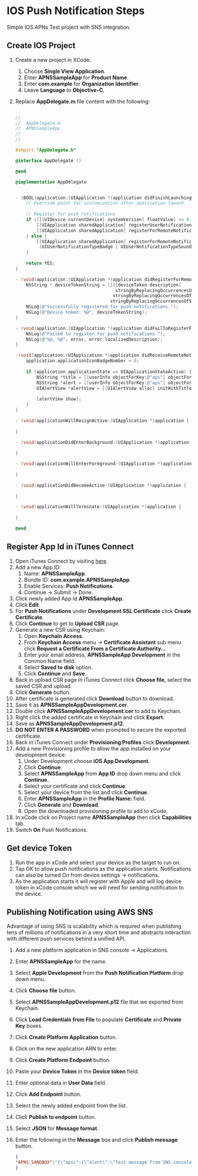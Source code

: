 IOS Push Notification Steps
===========================
Simple IOS APNs Test project with SNS integration.

Create IOS Project
-------------------
1. Create a new project in XCode.
    1. Choose **Single View Application**.
    2. Enter **APNSSampleApp** for **Product Name**.
    3. Enter **com.example** for **Organization Identifier**.
    4. Leave **Language** to **Objective-C**.
2. Replace **AppDelegate.m** file content with the following:

    ```objectivec
     
    //
    //  AppDelegate.m
    //  APNSSampleApp
    //
    //
    
    #import "AppDelegate.h"
    
    @interface AppDelegate ()
    
    @end
    
    @implementation AppDelegate
    
    
    - (BOOL)application:(UIApplication *)application didFinishLaunchingWithOptions:(NSDictionary *)launchOptions {
        // Override point for customization after application launch.
        
        // Register for push rotifications
        if ([[[UIDevice currentDevice] systemVersion] floatValue] >= 8.0) {
            [[UIApplication sharedApplication] registerUserNotificationSettings:[UIUserNotificationSettings settingsForTypes:(UIUserNotificationTypeSound | UIUserNotificationTypeAlert | UIUserNotificationTypeBadge) categories:nil]];
            [[UIApplication sharedApplication] registerForRemoteNotifications];
        } else {
            [[UIApplication sharedApplication] registerForRemoteNotificationTypes:
             (UIUserNotificationTypeBadge | UIUserNotificationTypeSound | UIUserNotificationTypeAlert)];
        }
        
        return YES;
    }
    
    - (void)application:(UIApplication *)application didRegisterForRemoteNotificationsWithDeviceToken:(NSData *)deviceToken {
        NSString * deviceTokenString = [[[[deviceToken description]
                                          stringByReplacingOccurrencesOfString: @"<" withString: @""]
                                         stringByReplacingOccurrencesOfString: @">" withString: @""]
                                        stringByReplacingOccurrencesOfString: @" " withString: @""];
        NSLog(@"Successfully registered for push notifications.");
        NSLog(@"Device token: %@", deviceTokenString);
    }
    
    - (void)application:(UIApplication *)application didFailToRegisterForRemoteNotificationsWithError:(NSError *)error {
        NSLog(@"Failed to register for push notifications.");
        NSLog(@"%@, %@", error, error.localizedDescription);
    }
    
    -(void)application:(UIApplication *)application didReceiveRemoteNotification:(NSDictionary *)userInfo {
        application.applicationIconBadgeNumber = 0;
        
        if (application.applicationState == UIApplicationStateActive) {
            NSString *title = [[userInfo objectForKey:@"aps"] objectForKey:@"title"];
            NSString *alert = [[userInfo objectForKey:@"aps"] objectForKey:@"alert"];
            UIAlertView *alertView = [[UIAlertView alloc] initWithTitle:title message:alert delegate:self cancelButtonTitle:@"OK" otherButtonTitles:nil];
            
            [alertView show];
        }    
    }
    
    - (void)applicationWillResignActive:(UIApplication *)application {
        
    }
    
    - (void)applicationDidEnterBackground:(UIApplication *)application {
        
    }
    
    - (void)applicationWillEnterForeground:(UIApplication *)application {
        
    }
    
    - (void)applicationDidBecomeActive:(UIApplication *)application {
        
    }
    
    - (void)applicationWillTerminate:(UIApplication *)application {
        
    }
    
    @end
    ```
    
Register App Id in iTunes Connect
---------------------------------
1. Open iTunes Connect by visiting [here](https://developer.apple.com/account/ios/identifiers/bundle/bundleList.action).
2. Add a new App ID:
    1. Name: **APNSSampleApp**.
    2. Bundle ID: **com.example.APNSSampleApp**.
    3. Enable Services: **Push Notifications**.
    4. Continue -> Submit -> Done.
3. Click newly added App Id **APNSSampleApp**.
4. Click **Edit**.
5. For **Push Notifications** under **Development SSL Certificate** click **Create Certificate**.
6. Click **Continue** to get to **Upload CSR** page.
7. Generate a new CSR using Keychain:
    1. Open **Keychain Access**.
    2. From **Keychain Access** menu -> **Certificate Assistant** sub menu click **Request a Certificate From a Certificate Authority...**
    3. Enter your email address, **APNSSampleApp Development** in the Common Name field.
    4. Select **Saved to disk** option.
    5. Click **Continue** and **Save**.
8. Back in upload CSR page in iTunes Connect click **Choose file**, select the saved CSR and upload.
9. Click **Generate** button.
10. After certificate is generated click **Download** button to download.
11. Save it as **APNSSampleAppDevelopment.cer**.
12. Double click **APNSSampleAppDevelopment.cer** to add to Keychain.
13. Right click the added certificate in Keychain and click **Export**.
14. Save as **APNSSampleAppDevelopment.p12**.
15. **DO NOT ENTER A PASSWORD** when prompted to secure the exported certificate.
16. Back in iTunes Connect under **Provisioning Profiles** click **Development**.
17. Add a new Provisioning profile to allow the app installed on your development device:
    1. Under Development choose **iOS App Development**.
    2. Click **Continue**.
    3. Select **APNSSampleApp** from **App ID** drop down menu and click **Continue**.
    4. Select your certificate and click **Continue**.
    5. Select your device from the list and click **Continue**.
    6. Enter **APNSSampleApp** in the **Profile Name:** field.
    7. Click **Generate** and **Download**.
    8. Open the downloaded provisioning profile to add to xCode.
18. In xCode click on Project name **APNSSampleApp** then click **Capabilities** tab.
19. Switch **On** Push Notifications.

Get device Token
----------------
1. Run the app in xCode and select your device as the target to run on.
2. Tap OK to allow push notifications as the application starts. Notifications can also be turned On from device settings -> notifications.
3. As the application starts it will register with Apple and will log device token in xCode console which we will need for sending notification to the device.

Publishing Notification using AWS SNS
-------------------------------------
Advantage of using SNS is scalability which is required when publishing tens of millions of notifications in a very short time and abstracts interaction with different push services behind a unified API.

1. Add a new platform application in SNS console -> Applications.
2. Enter **APNSSampleApp** for the name.
3. Select **Apple Development** from the **Push Notification Platform** drop down menu.
4. Click **Choose file** button.
5. Select **APNSSampleAppDevelopment.p12** file that we exported from Keychain.
6. Click **Load Credentials from File** to populate **Certificate** and **Private Key** boxes.
7. Click **Create Platform Application** button.
8. Click on the new application ARN to enter.
9. Click **Create Platform Endpoint** button.
10. Paste your **Device Token** in the **Device token** field.
11. Enter optional data in **User Data** field.
12. Click **Add Endpoint** button.
13. Select the newly added endpoint from the list.
14. Click **Publish to endpoint** button.
15. Select **JSON** for **Message format**.
16. Enter the following in the **Message** box and click **Publish message** button.

    ```json
    {
    "APNS_SANDBOX":"{\"aps\":{\"alert\":\"Test message from SNS console.\", \"title\": \"APNSSampleApp\"}}"
    }
    ```        
    